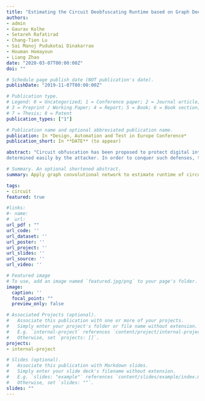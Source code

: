```yaml
---
title: "Estimating the Circuit Deobfuscating Runtime based on Graph Deep Learning"
authors:
- admin
- Gaurav Kolhe
- Setareh Rafatirad
- Chang-Tien Lu
- Sai Manoj Pudukotai Dinakarrao
- Houman Homayoun
- Liang Zhao
date: "2020-03-07T00:00:00Z"
doi: ""

# Schedule page publish date (NOT publication's date).
publishDate: "2019-11-07T00:00:00Z"

# Publication type.
# Legend: 0 = Uncategorized; 1 = Conference paper; 2 = Journal article;
# 3 = Preprint / Working Paper; 4 = Report; 5 = Book; 6 = Book section;
# 7 = Thesis; 8 = Patent
publication_types: ["1"]

# Publication name and optional abbreviated publication name.
publication: In *Design, Automation and Test in Europe Conference*
publication_short: In **DATE** (to appear)

abstract: "Circuit obfuscation has been proposed to protect digital integrated circuits (ICs) from different security threats such as reverse engineering by introducing ambiguity in the circuit i.e., addition of the logic gates whose functionality cannot be
determined easily by the attacker. In order to conquer such defenses, techniques such as Boolean satisfiability-checking (SAT)-based attacks were introduced. SAT-attack can potentially decrypt the obfuscated circuits but the deobfuscation runtime could have a large span ranging from few milliseconds to few years or more, depending on the number and location of obfuscated gates, the topology of the obfuscated circuit and obfuscation technique used. To ensure the security of the deployed obfuscation mechanism, it is essential to accurately pre-estimate the deobfuscation time, thereby one can optimize the deployed defense in order to maximize the deobfuscation runtime. However, estimating the deobfuscation runtime is a challenging task due to 1) the complexity and heterogeneity of graph-structured circuit, 2) the unknown and sophisticated mechanisms of the attackers for deobfuscation, 3) efficiency and scalability requirement in practice. To address the above mentioned challenges, this work proposes the first machine-learning framework that predicts the deobfuscation runtime based on graph deep learning. Specifically, we design a new model, ICNet with new input and convolution layers to characterize circuit's topology, which are then integrated by heterogeneous deep fully-connected layers to obtain the deobfuscation runtime. The proposed ICNet is an end-to-end framework which can automatically extract the determinant features required for deobfuscation runtime prediction. Extensive experiments on standard benchmarks demonstrate its effectiveness and efficiency beyond many competitive baselines."

# Summary. An optional shortened abstract.
summary: Apply graph convolutional network to estimate runtime of circuit decryption.

tags:
- circuit
featured: true

#links:
#- name:
#  url: 
url_pdf : ""
url_code: ''
url_dataset: ''
url_poster: ''
url_project: ''
url_slides: ''
url_source: ''
url_video: ''

# Featured image
# To use, add an image named `featured.jpg/png` to your page's folder. 
image:
  caption: ''
  focal_point: ""
  preview_only: false

# Associated Projects (optional).
#   Associate this publication with one or more of your projects.
#   Simply enter your project's folder or file name without extension.
#   E.g. `internal-project` references `content/project/internal-project/index.md`.
#   Otherwise, set `projects: []`.
projects:
- internal-project

# Slides (optional).
#   Associate this publication with Markdown slides.
#   Simply enter your slide deck's filename without extension.
#   E.g. `slides: "example"` references `content/slides/example/index.md`.
#   Otherwise, set `slides: ""`.
slides: ""
---
```

